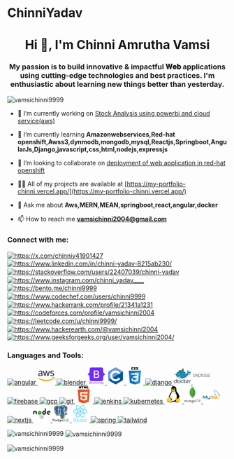 # ChinniYadav
<h1 align="center">Hi 👋, I'm Chinni Amrutha Vamsi</h1>
<h3 align="center">My passion is to build innovative & impactful 𝐖𝐞𝐛 applications using cutting-edge technologies and best practices. I'm enthusiastic about learning new things better than yesterday.</h3>

<p align="left"> <img src="https://komarev.com/ghpvc/?username=vamsichinni9999&label=Profile%20views&color=0e75b6&style=flat" alt="vamsichinni9999" /> </p>

- 🔭 I’m currently working on [Stock Analysis using powerbi and cloud service(aws)](http://chinniii2730.s3-website-ap-southeast-2.amazonaws.com/)

- 🌱 I’m currently learning **Amazonwebservices,Red-hat openshift,Awss3,dynmodb,mongodb,mysql,Reactjs,Springboot,AngularJs,Django,javascript,css,html,nodejs,expressjs**

- 👯 I’m looking to collaborate on [deployment of web application in red-hat openshift](https://github.com/Vamsichinni9999/railwaycloudbackend)

- 👨‍💻 All of my projects are available at [https://my-portfolio-chinni.vercel.app/](https://my-portfolio-chinni.vercel.app/)

- 💬 Ask me about **Aws,MERN,MEAN,springboot,react,angular,docker**

- 📫 How to reach me **vamsichinni2004@gmail.com**

<h3 align="left">Connect with me:</h3>
<p align="left">
<a href="https://twitter.com/https://x.com/chinniy41901427" target="blank"><img align="center" src="https://raw.githubusercontent.com/rahuldkjain/github-profile-readme-generator/master/src/images/icons/Social/twitter.svg" alt="https://x.com/chinniy41901427" height="30" width="40" /></a>
<a href="https://linkedin.com/in/https://www.linkedin.com/in/chinni-yadav-8215ab230/" target="blank"><img align="center" src="https://raw.githubusercontent.com/rahuldkjain/github-profile-readme-generator/master/src/images/icons/Social/linked-in-alt.svg" alt="https://www.linkedin.com/in/chinni-yadav-8215ab230/" height="30" width="40" /></a>
<a href="https://stackoverflow.com/users/https://stackoverflow.com/users/22407039/chinni-yadav" target="blank"><img align="center" src="https://raw.githubusercontent.com/rahuldkjain/github-profile-readme-generator/master/src/images/icons/Social/stack-overflow.svg" alt="https://stackoverflow.com/users/22407039/chinni-yadav" height="30" width="40" /></a>
<a href="https://instagram.com/https://www.instagram.com/chinni_yadav____" target="blank"><img align="center" src="https://raw.githubusercontent.com/rahuldkjain/github-profile-readme-generator/master/src/images/icons/Social/instagram.svg" alt="https://www.instagram.com/chinni_yadav____" height="30" width="40" /></a>
<a href="https://www.behance.net/https://bento.me/chinni9999" target="blank"><img align="center" src="https://raw.githubusercontent.com/rahuldkjain/github-profile-readme-generator/master/src/images/icons/Social/behance.svg" alt="https://bento.me/chinni9999" height="30" width="40" /></a>
<a href="https://www.codechef.com/users/https://www.codechef.com/users/chinni9999" target="blank"><img align="center" src="https://cdn.jsdelivr.net/npm/simple-icons@3.1.0/icons/codechef.svg" alt="https://www.codechef.com/users/chinni9999" height="30" width="40" /></a>
<a href="https://www.hackerrank.com/https://www.hackerrank.com/profile/21341a1231" target="blank"><img align="center" src="https://raw.githubusercontent.com/rahuldkjain/github-profile-readme-generator/master/src/images/icons/Social/hackerrank.svg" alt="https://www.hackerrank.com/profile/21341a1231" height="30" width="40" /></a>
<a href="https://codeforces.com/profile/https://codeforces.com/profile/vamsichinni2004" target="blank"><img align="center" src="https://raw.githubusercontent.com/rahuldkjain/github-profile-readme-generator/master/src/images/icons/Social/codeforces.svg" alt="https://codeforces.com/profile/vamsichinni2004" height="30" width="40" /></a>
<a href="https://www.leetcode.com/https://leetcode.com/u/chinni9999/" target="blank"><img align="center" src="https://raw.githubusercontent.com/rahuldkjain/github-profile-readme-generator/master/src/images/icons/Social/leet-code.svg" alt="https://leetcode.com/u/chinni9999/" height="30" width="40" /></a>
<a href="https://www.hackerearth.com/https://www.hackerearth.com/@vamsichinni2004" target="blank"><img align="center" src="https://raw.githubusercontent.com/rahuldkjain/github-profile-readme-generator/master/src/images/icons/Social/hackerearth.svg" alt="https://www.hackerearth.com/@vamsichinni2004" height="30" width="40" /></a>
<a href="https://auth.geeksforgeeks.org/user/https://www.geeksforgeeks.org/user/vamsichinni2004/" target="blank"><img align="center" src="https://raw.githubusercontent.com/rahuldkjain/github-profile-readme-generator/master/src/images/icons/Social/geeks-for-geeks.svg" alt="https://www.geeksforgeeks.org/user/vamsichinni2004/" height="30" width="40" /></a>
</p>

<h3 align="left">Languages and Tools:</h3>
<p align="left"> <a href="https://angular.io" target="_blank" rel="noreferrer"> <img src="https://angular.io/assets/images/logos/angular/angular.svg" alt="angular" width="40" height="40"/> </a> <a href="https://aws.amazon.com" target="_blank" rel="noreferrer"> <img src="https://raw.githubusercontent.com/devicons/devicon/master/icons/amazonwebservices/amazonwebservices-original-wordmark.svg" alt="aws" width="40" height="40"/> </a> <a href="https://www.blender.org/" target="_blank" rel="noreferrer"> <img src="https://download.blender.org/branding/community/blender_community_badge_white.svg" alt="blender" width="40" height="40"/> </a> <a href="https://getbootstrap.com" target="_blank" rel="noreferrer"> <img src="https://raw.githubusercontent.com/devicons/devicon/master/icons/bootstrap/bootstrap-plain-wordmark.svg" alt="bootstrap" width="40" height="40"/> </a> <a href="https://www.cprogramming.com/" target="_blank" rel="noreferrer"> <img src="https://raw.githubusercontent.com/devicons/devicon/master/icons/c/c-original.svg" alt="c" width="40" height="40"/> </a> <a href="https://www.w3schools.com/css/" target="_blank" rel="noreferrer"> <img src="https://raw.githubusercontent.com/devicons/devicon/master/icons/css3/css3-original-wordmark.svg" alt="css3" width="40" height="40"/> </a> <a href="https://www.djangoproject.com/" target="_blank" rel="noreferrer"> <img src="https://cdn.worldvectorlogo.com/logos/django.svg" alt="django" width="40" height="40"/> </a> <a href="https://www.docker.com/" target="_blank" rel="noreferrer"> <img src="https://raw.githubusercontent.com/devicons/devicon/master/icons/docker/docker-original-wordmark.svg" alt="docker" width="40" height="40"/> </a> <a href="https://expressjs.com" target="_blank" rel="noreferrer"> <img src="https://raw.githubusercontent.com/devicons/devicon/master/icons/express/express-original-wordmark.svg" alt="express" width="40" height="40"/> </a> <a href="https://firebase.google.com/" target="_blank" rel="noreferrer"> <img src="https://www.vectorlogo.zone/logos/firebase/firebase-icon.svg" alt="firebase" width="40" height="40"/> </a> <a href="https://cloud.google.com" target="_blank" rel="noreferrer"> <img src="https://www.vectorlogo.zone/logos/google_cloud/google_cloud-icon.svg" alt="gcp" width="40" height="40"/> </a> <a href="https://git-scm.com/" target="_blank" rel="noreferrer"> <img src="https://www.vectorlogo.zone/logos/git-scm/git-scm-icon.svg" alt="git" width="40" height="40"/> </a> <a href="https://www.w3.org/html/" target="_blank" rel="noreferrer"> <img src="https://raw.githubusercontent.com/devicons/devicon/master/icons/html5/html5-original-wordmark.svg" alt="html5" width="40" height="40"/> </a> <a href="https://www.jenkins.io" target="_blank" rel="noreferrer"> <img src="https://www.vectorlogo.zone/logos/jenkins/jenkins-icon.svg" alt="jenkins" width="40" height="40"/> </a> <a href="https://kubernetes.io" target="_blank" rel="noreferrer"> <img src="https://www.vectorlogo.zone/logos/kubernetes/kubernetes-icon.svg" alt="kubernetes" width="40" height="40"/> </a> <a href="https://www.linux.org/" target="_blank" rel="noreferrer"> <img src="https://raw.githubusercontent.com/devicons/devicon/master/icons/linux/linux-original.svg" alt="linux" width="40" height="40"/> </a> <a href="https://www.mongodb.com/" target="_blank" rel="noreferrer"> <img src="https://raw.githubusercontent.com/devicons/devicon/master/icons/mongodb/mongodb-original-wordmark.svg" alt="mongodb" width="40" height="40"/> </a> <a href="https://www.mysql.com/" target="_blank" rel="noreferrer"> <img src="https://raw.githubusercontent.com/devicons/devicon/master/icons/mysql/mysql-original-wordmark.svg" alt="mysql" width="40" height="40"/> </a> <a href="https://nextjs.org/" target="_blank" rel="noreferrer"> <img src="https://cdn.worldvectorlogo.com/logos/nextjs-2.svg" alt="nextjs" width="40" height="40"/> </a> <a href="https://nodejs.org" target="_blank" rel="noreferrer"> <img src="https://raw.githubusercontent.com/devicons/devicon/master/icons/nodejs/nodejs-original-wordmark.svg" alt="nodejs" width="40" height="40"/> </a> <a href="https://www.postgresql.org" target="_blank" rel="noreferrer"> <img src="https://raw.githubusercontent.com/devicons/devicon/master/icons/postgresql/postgresql-original-wordmark.svg" alt="postgresql" width="40" height="40"/> </a> <a href="https://reactjs.org/" target="_blank" rel="noreferrer"> <img src="https://raw.githubusercontent.com/devicons/devicon/master/icons/react/react-original-wordmark.svg" alt="react" width="40" height="40"/> </a> <a href="https://spring.io/" target="_blank" rel="noreferrer"> <img src="https://www.vectorlogo.zone/logos/springio/springio-icon.svg" alt="spring" width="40" height="40"/> </a> <a href="https://tailwindcss.com/" target="_blank" rel="noreferrer"> <img src="https://www.vectorlogo.zone/logos/tailwindcss/tailwindcss-icon.svg" alt="tailwind" width="40" height="40"/> </a> </p>

<p><img align="left" src="https://github-readme-stats.vercel.app/api/top-langs?username=vamsichinni9999&show_icons=true&locale=en&layout=compact" alt="vamsichinni9999" /></p>

<p>&nbsp;<img align="center" src="https://github-readme-stats.vercel.app/api?username=vamsichinni9999&show_icons=true&locale=en" alt="vamsichinni9999" /></p>

<p><img align="center" src="https://github-readme-streak-stats.herokuapp.com/?user=vamsichinni9999&" alt="vamsichinni9999" /></p>
